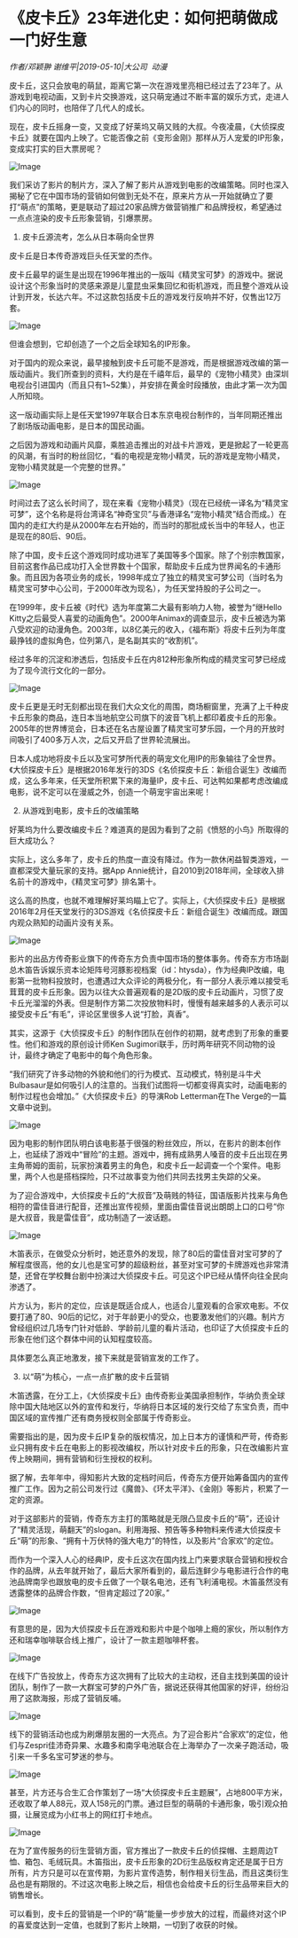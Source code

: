 # 《皮卡丘》23年进化史：如何把萌做成一门好生意

*作者/邓颖翀 谢维平|2019-05-10|大公司 
                                                动漫*

皮卡丘，这只会放电的萌鼠，距离它第一次在游戏里亮相已经过去了23年了。从游戏到电视动画，又到卡片交换游戏，这只萌宠通过不断丰富的娱乐方式，走进人们内心的同时，也陪伴了几代人的成长。

现在，皮卡丘摇身一变，又变成了好莱坞又萌又贱的大叔。今夜凌晨，《大侦探皮卡丘》就要在国内上映了。它能否像之前《变形金刚》那样从万人宠爱的IP形象，变成实打实的巨大票房呢？

![Image](http://p9.pstatp.com/large/pgc-image/81fa57f2a73e47d391000e786c11d06b)

我们采访了影片的制片方，深入了解了影片从游戏到电影的改编策略。同时也深入揭秘了它在中国市场的营销如何做到无处不在，原来片方从一开始就确立了要打“萌点”的策略，更是联动了超过20家品牌方做营销推广和品牌授权，希望通过一点点渲染的皮卡丘形象营销，引爆票房。

1. 皮卡丘源流考，怎么从日本萌向全世界

皮卡丘是日本传奇游戏巨头任天堂的杰作。

皮卡丘最早的诞生是出现在1996年推出的一版叫《精灵宝可梦》的游戏中。据说设计这个形象当时的灵感来源是儿童昆虫采集回忆和街机游戏，而且整个游戏从设计到开发，长达六年。不过这款包括皮卡丘的游戏发行反响并不好，仅售出12万套。

![Image](http://p9.pstatp.com/large/pgc-image/d8ef752d57524307a34fc3dbbd5dbfcd)

但谁会想到，它却创造了一个之后全球知名的IP形象。

对于国内的观众来说，最早接触到皮卡丘可能不是游戏，而是根据游戏改编的第一版动画片。我们所查到的资料，大约是在千禧年后，最早的《宠物小精灵》由深圳电视台引进国内（而且只有1~52集），并安排在黄金时段播放，由此才第一次为国人所知晓。

这一版动画实际上是任天堂1997年联合日本东京电视台制作的，当年同期还推出了剧场版动画电影，是日本的国民动画。

之后因为游戏和动画片风靡，乘胜追击推出的对战卡片游戏，更是掀起了一轮更高的风潮，有当时的粉丝回忆，“看的电视是宠物小精灵，玩的游戏是宠物小精灵，宠物小精灵就是一个完整的世界。”

![Image](http://p1.pstatp.com/large/pgc-image/e26ce68ca7874641ab7aab3c41545216)

时间过去了这么长时间了，现在来看《宠物小精灵》（现在已经统一译名为“精灵宝可梦”，这个名称是将台湾译名“神奇宝贝”与香港译名“宠物小精灵”结合而成。）在国内的走红大约是从2000年左右开始的，而当时的那批成长当中的年轻人，也正是现在的80后、90后。

除了中国，皮卡丘这个游戏同时成功进军了美国等多个国家。除了个别宗教国家，目前这套作品已成功打入全世界数十个国家，帮助皮卡丘成为世界闻名的卡通形象。而且因为各项业务的成长，1998年成立了独立的精灵宝可梦公司（当时名为精灵宝可梦中心公司，于2000年改为现名），为任天堂持股的子公司之一。

在1999年，皮卡丘被《时代》选为年度第二大最有影响力人物，被誉为“继Hello Kitty之后最受人喜爱的动画角色”。2000年Animax的调查显示，皮卡丘被选为第八受欢迎的动漫角色。2003年，以8亿美元的收入，《福布斯》将皮卡丘列为年度最挣钱的虚拟角色，位列第八，是名副其实的“收割机”。

经过多年的沉淀和渗透后，包括皮卡丘在内812种形象所构成的精灵宝可梦已经成为了现今流行文化的一部分。

![Image](http://p1.pstatp.com/large/pgc-image/95deab27bec84b3b887fa96cfbb70011)

皮卡丘更是无时无刻都出现在我们大众文化的周围，商场橱窗里，充满了上千种皮卡丘形象的商品，连日本当地航空公司旗下的波音飞机上都印着皮卡丘的形象。2005年的世界博览会，日本还在名古屋设置了精灵宝可梦乐园，一个月的开放时间吸引了400多万人次，之后又开启了世界轮流展出。

日本人成功地将皮卡丘以及宝可梦所代表的萌宠文化用IP的形象输往了全世界。《大侦探皮卡丘》是根据2016年发行的3DS《名侦探皮卡丘：新组合诞生》改编而成，这么多年来，任天堂所积累下来的海量IP，皮卡丘、可达鸭如果都考虑改编成电影，说不定可以在漫威之外，创造一个萌宠宇宙出来呢！

2. 从游戏到电影，皮卡丘的改编策略

好莱坞为什么要改编皮卡丘？难道真的是因为看到了之前《愤怒的小鸟》所取得的巨大成功么？

实际上，这么多年了，皮卡丘的热度一直没有降过。作为一款休闲益智类游戏，一直都深受大量玩家的支持。据App Annie统计，自2010到2018年间，全球收入排名前十的游戏中，《精灵宝可梦》排名第十。

这么高的热度，也就不难理解好莱坞瞄上它了。实际上，《大侦探皮卡丘》是根据2016年2月任天堂发行的3DS游戏《名侦探皮卡丘：新组合诞生》改编而成。跟国内观众熟知的动画片没有关系。

![Image](http://p1.pstatp.com/large/pgc-image/84d3343dfc29472fa9381225a1fbe2f9)

影片的出品方传奇影业旗下的传奇东方负责中国市场的整体事务。传奇东方市场副总木笛告诉娱乐资本论矩阵号河豚影视档案（id：htysda），作为经典IP改编，电影第一批物料投放时，也遭遇过大众评论的两极分化，有一部分人表示难以接受毛茸茸的皮卡丘形象。因为以往大众普遍观看的是2D版的皮卡丘动画片，习惯了皮卡丘光溜溜的外表。但是制作方第二次投放物料时，慢慢有越来越多的人表示可以接受皮卡丘“有毛”，评论区里很多人说“打脸，真香”。

其实，这源于《大侦探皮卡丘》的制作团队在创作的初期，就考虑到了形象的重要性。他们和游戏的原创设计师Ken Sugimori联手，历时两年研究不同动物的设计，最终才确定了电影中的每个角色形象。

“我们研究了许多动物的外貌和他们的行为模式、互动模式，特别是斗牛犬Bulbasaur是如何吸引人的注意的。当我们试图将一切都变得真实时，动画电影的制作过程也会增加。”《大侦探皮卡丘》的导演Rob Letterman在The Verge的一篇文章中说到。

![Image](http://p9.pstatp.com/large/pgc-image/53892f8ed9bc4547bbd02294fbe5f2a8)

因为电影的制作团队明白该电影基于很强的粉丝效应，所以，在影片的剧本创作上，也延续了游戏中“冒险”的主题。游戏中，拥有成熟男人嗓音的皮卡丘出现在男主角蒂姆的面前，玩家扮演着男主的角色，和皮卡丘一起调查一个个案件。电影里，两个人也是搭档探险，只不过故事变为他们共同去找男主失踪的父亲。

为了迎合游戏中，大侦探皮卡丘的“大叔音”及萌贱的特征，国语版影片找来与角色相符的雷佳音进行配音，还推出宣传视频，里面由雷佳音说出朗朗上口的口号“你是大叔音，我是雷佳音”，成功制造了一波话题。

![Image](http://p3.pstatp.com/large/pgc-image/a697069675b442b79b108e74820363db)

木笛表示，在做受众分析时，她还意外的发现，除了80后的雷佳音对宝可梦的了解程度很高，他的女儿也是宝可梦的超级粉丝，甚至对宝可梦的卡牌游戏也非常清楚，还曾在学校舞台剧中扮演过大侦探皮卡丘。可见这个IP已经从情怀向往全民向渗透了。

片方认为，影片的定位，应该是既适合成人，也适合儿童观看的合家欢电影。不仅要打通了80、90后的记忆，对于年龄更小的受众，也要激发他们的兴趣。制片方曾经组织过几场专门针对低龄、学龄前儿童的看片活动，也印证了大侦探皮卡丘的形象在他们这个群体中间的认知程度较高。

具体要怎么真正地激发，接下来就是营销宣发的工作了。

3. 以“萌”为核心，一点一点扩散的皮卡丘营销

木笛透露，在分工上，《大侦探皮卡丘》由传奇影业美国承担制作，华纳负责全球除中国大陆地区以外的宣传和发行，华纳将日本区域的发行交给了东宝负责，而中国区域的宣传推广还有商务授权则全部属于传奇影业。

需要指出的是，因为皮卡丘IP复杂的版权情况，加上日本方的谨慎和严苛，传奇影业只拥有皮卡丘在电影上的影视改编权，所以针对皮卡丘的形象，只在改编影片宣传上映期间，拥有营销和衍生授权的权利。

据了解，去年年中，得知影片大致的定档时间后，传奇东方便开始筹备国内的宣传推广工作。因为之前公司发行过《魔兽》、《环太平洋》、《金刚》等影片，积累了一定的资源。

对于这部影片的营销，传奇东方主打的策略就是无限凸显皮卡丘的“萌”，还设计了“精灵活现，萌翻天”的slogan。利用海报、预告等多种物料来传递大侦探皮卡丘“萌”的形象、“拥有十万伏特的强大电力”的特性，以及影片“合家欢”的定位。

而作为一个深入人心的经典IP，皮卡丘这次在国内找上门来要求联合营销和授权合作的品牌，从去年就开始了，最后大家所看到的，最后连鲜少与电影进行合作的电池品牌南孚也跟放电的皮卡丘做了一个联名电池，还有飞利浦电视。木笛虽然没有透露整体的品牌合作数，“但肯定超过了20家。”

![Image](http://p1.pstatp.com/large/pgc-image/3d6f3532bfd048a0986e41f0b9516b6c)

有意思的是，因为大侦探皮卡丘在游戏和影片中是个咖啡上瘾的家伙，所以制作方还和瑞幸咖啡联合线上推广，设计了一款主题咖啡杯套。

![Image](http://p3.pstatp.com/large/pgc-image/8eb16ba6d46a47f18d3fdfb2cad97e48)

在线下广告投放上，传奇东方这次拥有了比较大的主动权，还自主找到美国的设计团队，制作了一款一大群宝可梦的户外广告，据说还获得其他国家的好评，纷纷沿用了这款海报，形成了营销反哺。

![Image](http://p1.pstatp.com/large/pgc-image/880fc9d8300f443e9cc0219516ffd57a)

线下的营销活动也成为刷爆朋友圈的一大亮点。为了迎合影片“合家欢”的定位，他们与Zespri佳沛奇异果、水趣多和南孚电池联合在上海举办了一次亲子跑活动，吸引来一千多名宝可梦迷的参与。

![Image](http://p1.pstatp.com/large/pgc-image/6216dd5471ce44c8bb9fdf7f67327dc6)

甚至，片方还与合生汇合作策划了一场“大侦探皮卡丘主题展”，占地800平方米，还收取了单人88元，双人158元的门票。通过巨型的萌萌的卡通形象，吸引观众拍摄，让展览成为小红书上的网红打卡地点。

![Image](http://p1.pstatp.com/large/pgc-image/cf63bbfdd80e4357b78580dd966ff4c0)

在为了宣传服务的衍生营销方面，官方推出了一款皮卡丘的侦探帽、主题周边T恤、箱包、毛绒玩具。木笛指出，皮卡丘形象的2D衍生品版权肯定还是属于日方所有，片方只是可以在宣传期，为影片宣传造势，制作相关衍生品，而且这类衍生品也是有期限的。不过这次电影上映之后，相信也会给皮卡丘的衍生品带来巨大的销售增长。

可以看到，皮卡丘的营销是一个IP的“萌”能量一步步放大的过程，而最终对这个IP的喜爱度达到一定值，也就到了影片上映期，一切到了收获的时候。

